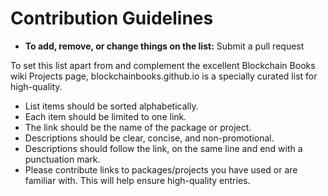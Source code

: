 # Contribution Guidelines

- **To add, remove, or change things on the list:** Submit a pull request

To set this list apart from and complement the excellent Blockchain Books wiki Projects page, blockchainbooks.github.io is a specially curated list for high-quality.

- List items should be sorted alphabetically.
- Each item should be limited to one link.
- The link should be the name of the package or project.
- Descriptions should be clear, concise, and non-promotional.
- Descriptions should follow the link, on the same line and end with a punctuation mark.
- Please contribute links to packages/projects you have used or are familiar with. This will help ensure high-quality entries.
